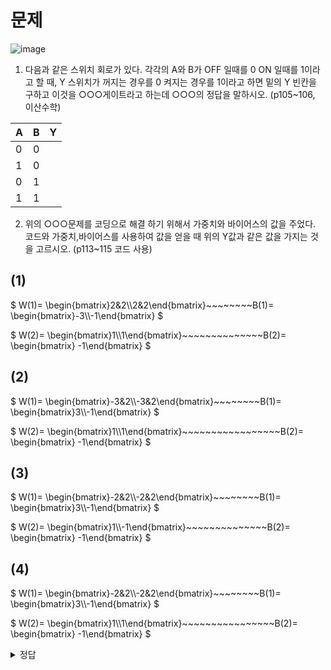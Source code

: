 # 문제
![image](https://github.com/sejongsmarcle/2024_Winter_Ai_study/assets/81272875/7cf6f596-2164-4aa8-a773-d1d7de6ff5ad)

1. 다음과 같은 스위치 회로가 있다. 각각의 A와 B가 OFF 일때를 0 ON 일때를 1이라고 할 때,
Y 스위치가 꺼지는 경우를 0 켜지는 경우를 1이라고 하면 밑의 Y 빈칸을 구하고 이것을 ○○○게이트라고 하는데 ○○○의 정답을 말하시오. (p105~106, 이산수학)

|A|B|Y|
|------|---|---|
|0|0||
|1|0||
|0|1||
|1|1||

2. 위의 ○○○문제를 코딩으로 해결 하기 위해서 가중치와 바이어스의 값을 주었다. 코드와 가중치,바이어스를 사용하여 값을 얻을 때 위의 Y값과 같은 값을 가지는 것을 고르시오. (p113~115 코드 사용)


## (1)

$` W(1)= \begin{bmatrix}2&2\\2&2\end{bmatrix}~~~~~~~~B(1)= \begin{bmatrix}-3\\-1\end{bmatrix} `$

$` W(2)= \begin{bmatrix}1\\1\end{bmatrix}~~~~~~~~~~~~~~B(2)= \begin{bmatrix} -1\end{bmatrix} `$

## (2)
$` W(1)= \begin{bmatrix}-3&2\\-3&2\end{bmatrix}~~~~~~~~B(1)= \begin{bmatrix}3\\-1\end{bmatrix} `$

$` W(2)= \begin{bmatrix}1\\1\end{bmatrix}~~~~~~~~~~~~~~~~~B(2)= \begin{bmatrix} -1\end{bmatrix} `$

## (3)
$` W(1)= \begin{bmatrix}-2&2\\-2&2\end{bmatrix}~~~~~~~~B(1)= \begin{bmatrix}3\\-1\end{bmatrix} `$

$` W(2)= \begin{bmatrix}1\\-1\end{bmatrix}~~~~~~~~~~~~~~B(2)= \begin{bmatrix} -1\end{bmatrix} `$

## (4)
$` W(1)= \begin{bmatrix}-2&2\\-2&2\end{bmatrix}~~~~~~~~B(1)= \begin{bmatrix}3\\-1\end{bmatrix} `$

$` W(2)= \begin{bmatrix}1\\1\end{bmatrix}~~~~~~~~~~~~~~~~B(2)= \begin{bmatrix} -1\end{bmatrix} `$


<details>
<summary>정답</summary>

1번 : 
|A|B|Y|
|------|---|---|
|0|0|0|
|1|0|1|
|0|1|1|
|1|1|0|

2번: 4번 [정답](https://colab.research.google.com/drive/1nwvJgtER5ubyQxMIihAkvth7ld5jyuIE?usp=sharing)

</details>
